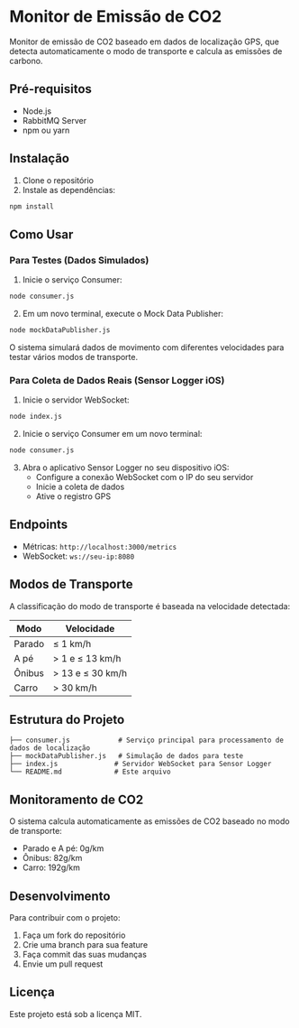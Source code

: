 # Monitor de Emissão de CO2 

Monitor de emissão de CO2 baseado em dados de localização GPS, que detecta automaticamente o modo de transporte e calcula as emissões de carbono.

## Pré-requisitos

- Node.js
- RabbitMQ Server
- npm ou yarn

## Instalação

1. Clone o repositório
2. Instale as dependências:
```bash
npm install
```

## Como Usar

### Para Testes (Dados Simulados)

1. Inicie o serviço Consumer:
```bash
node consumer.js
```

2. Em um novo terminal, execute o Mock Data Publisher:
```bash
node mockDataPublisher.js
```

O sistema simulará dados de movimento com diferentes velocidades para testar vários modos de transporte.

### Para Coleta de Dados Reais (Sensor Logger iOS)

1. Inicie o servidor WebSocket:
```bash
node index.js
```

2. Inicie o serviço Consumer em um novo terminal:
```bash
node consumer.js
```

3. Abra o aplicativo Sensor Logger no seu dispositivo iOS:
   * Configure a conexão WebSocket com o IP do seu servidor
   * Inicie a coleta de dados
   * Ative o registro GPS

## Endpoints

* Métricas: `http://localhost:3000/metrics`
* WebSocket: `ws://seu-ip:8080`

## Modos de Transporte

A classificação do modo de transporte é baseada na velocidade detectada:

| Modo      | Velocidade          |
|-----------|---------------------|
| Parado    | ≤ 1 km/h           |
| A pé      | > 1 e ≤ 13 km/h    |
| Ônibus    | > 13 e ≤ 30 km/h   |
| Carro     | > 30 km/h          |

## Estrutura do Projeto

```
├── consumer.js            # Serviço principal para processamento de dados de localização
├── mockDataPublisher.js   # Simulação de dados para teste
├── index.js              # Servidor WebSocket para Sensor Logger
└── README.md             # Este arquivo
```

## Monitoramento de CO2

O sistema calcula automaticamente as emissões de CO2 baseado no modo de transporte:
- Parado e A pé: 0g/km
- Ônibus: 82g/km
- Carro: 192g/km

## Desenvolvimento

Para contribuir com o projeto:
1. Faça um fork do repositório
2. Crie uma branch para sua feature
3. Faça commit das suas mudanças
4. Envie um pull request

## Licença

Este projeto está sob a licença MIT.


